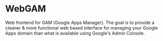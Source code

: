 # WebGAM
Web frontend for GAM (Google Apps Manager).  The goal is to provide a cleaner &amp; more functional web based interface for managing your Google Apps domain than what is available using Google's Admin Console.
